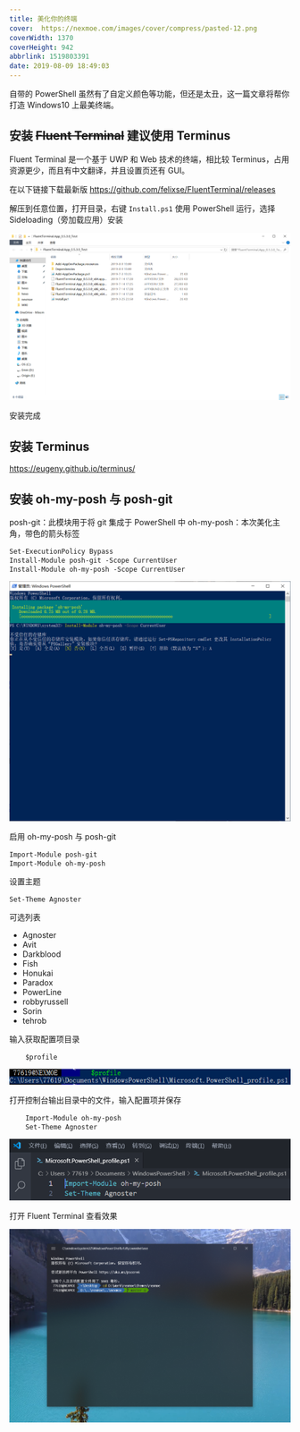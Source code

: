 ```yaml
---
title: 美化你的终端
cover:  https://nexmoe.com/images/cover/compress/pasted-12.png
coverWidth: 1370
coverHeight: 942
abbrlink: 1519803391
date: 2019-08-09 18:49:03
---
```

自带的 PowerShell 虽然有了自定义颜色等功能，但还是太丑，这一篇文章将帮你打造 Windows10 上最美终端。

<!--more-->

## 安装 ~~Fluent Terminal~~ 建议使用 Terminus

Fluent Terminal 是一个基于 UWP 和 Web 技术的终端，相比较 Terminus，占用资源更少，而且有中文翻译，并且设置页还有 GUI。

在以下链接下载最新版
https://github.com/felixse/FluentTerminal/releases

解压到任意位置，打开目录，右键 `Install.ps1` 使用 PowerShell 运行，选择 Sideloading（旁加载应用）安装

![安装 Fluent Terminal](../../images/美化你的终端/pasted-1.png)

安装完成

## 安装 Terminus

https://eugeny.github.io/terminus/

## 安装 oh-my-posh 与 posh-git

posh-git：此模块用于将 git 集成于 PowerShell 中
oh-my-posh：本次美化主角，带色的箭头标签

    Set-ExecutionPolicy Bypass
    Install-Module posh-git -Scope CurrentUser
    Install-Module oh-my-posh -Scope CurrentUser


![安装 oh-my-posh](../../images/美化你的终端/pasted-7.png)

启用 oh-my-posh 与 posh-git

	Import-Module posh-git
	Import-Module oh-my-posh

设置主题

	Set-Theme Agnoster

可选列表

 - Agnoster
 - Avit
 - Darkblood
 - Fish
 - Honukai
 - Paradox
 - PowerLine
 - robbyrussell
 - Sorin
 - tehrob


 输入获取配置项目录

 		$profile
        
![upload successful](../../images/美化你的终端/pasted-9.png)

打开控制台输出目录中的文件，输入配置项并保存

		Import-Module oh-my-posh
	    Set-Theme Agnoster

![upload successful](../../images/美化你的终端/pasted-10.png)

打开 Fluent Terminal 查看效果

![upload successful](../../images/美化你的终端/pasted-12.png)
